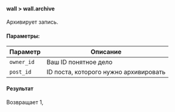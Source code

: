 #### wall > wall.archive

Архивирует запись.

#### Параметры:

|Параметр|Описание|
|--|--|
|`owner_id`|Ваш ID понятное дело|
|`post_id`|ID поста, которого нужно архивировать|

#### Результат

Возвращает 1,
